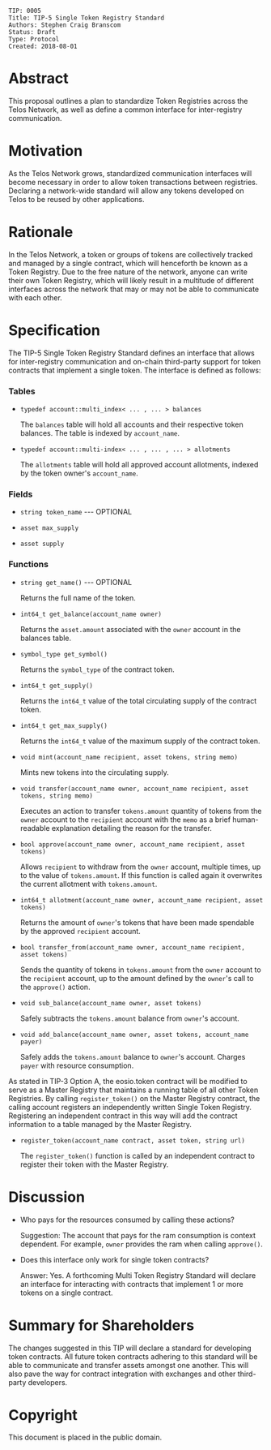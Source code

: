     TIP: 0005
    Title: TIP-5 Single Token Registry Standard
    Authors: Stephen Craig Branscom
    Status: Draft
    Type: Protocol
    Created: 2018-08-01

# Abstract

This proposal outlines a plan to standardize Token Registries across the Telos Network, as well as define a common interface for inter-registry communication.

# Motivation

As the Telos Network grows, standardized communication interfaces will become necessary in order to allow token transactions between registries. Declaring a network-wide standard will allow any tokens developed on Telos to be reused by other applications.

# Rationale

In the Telos Network, a token or groups of tokens are collectively tracked and managed by a single contract, which will henceforth be known as a Token Registry. Due to the free nature of the network, anyone can write their own Token Registry, which will likely result in a multitude of different interfaces across the network that may or may not be able to communicate with each other.

# Specification

The TIP-5 Single Token Registry Standard defines an interface that allows for inter-registry communication and on-chain third-party support for token contracts that implement a single token. The interface is defined as follows:

### Tables

* `typedef account::multi_index< ... , ... > balances`

    The `balances` table will hold all accounts and their respective token balances. The table is indexed by `account_name`.

* `typedef account::multi-index< ... , ... , ... > allotments`

    The `allotments` table will hold all approved account allotments, indexed by the token owner's `account_name`.

### Fields

* `string token_name` --- OPTIONAL

* `asset max_supply`

* `asset supply`

### Functions

* `string get_name()` --- OPTIONAL

    Returns the full name of the token.

* `int64_t get_balance(account_name owner)`

    Returns the `asset.amount` associated with the `owner` account in the balances table.

* `symbol_type get_symbol()`

    Returns the `symbol_type` of the contract token.

* `int64_t get_supply()`

    Returns the `int64_t` value of the total circulating supply of the contract token.

* `int64_t get_max_supply()`

    Returns the `int64_t` value of the maximum supply of the contract token.

* `void mint(account_name recipient, asset tokens, string memo)`

    Mints new tokens into the circulating supply.

* `void transfer(account_name owner, account_name recipient, asset tokens, string memo)`

    Executes an action to transfer `tokens.amount` quantity of tokens from the `owner` account to the `recipient` account with the `memo` as a brief human-readable explanation detailing the reason for the transfer.

* `bool approve(account_name owner, account_name recipient, asset tokens)`

    Allows `recipient` to withdraw from the `owner` account, multiple times, up to the value of `tokens.amount`. If this function is called again it overwrites the current allotment with `tokens.amount`.

* `int64_t allotment(account_name owner, account_name recipient, asset tokens)`

    Returns the amount of `owner`'s tokens that have been made spendable by the approved `recipient` account.

* `bool transfer_from(account_name owner, account_name recipient, asset tokens)`

    Sends the quantity of tokens in `tokens.amount` from the `owner` account to the `recipient` account, up to the amount defined by the `owner`'s call to the `approve()` action.

* `void sub_balance(account_name owner, asset tokens)`

    Safely subtracts the `tokens.amount` balance from `owner`'s account.

* `void add_balance(account_name owner, asset tokens, account_name payer)`

    Safely adds the `tokens.amount` balance to `owner`'s account. Charges `payer` with resource consumption.

As stated in TIP-3 Option A, the eosio.token contract will be modified to serve as a Master Registry that maintains a running table of all other Token Registries. By calling `register_token()` on the Master Registry contract, the calling account registers an independently written Single Token Registry. Registering an independent contract in this way will add the contract information to a table managed by the Master Registry.

* `register_token(account_name contract, asset token, string url)`

    The `register_token()` function is called by an independent contract to register their token with the Master Registry.

# Discussion

* Who pays for the resources consumed by calling these actions?
    
    Suggestion: The account that pays for the ram consumption is context dependent. For example, `owner` provides the ram when calling `approve()`.

* Does this interface only work for single token contracts?

    Answer: Yes. A forthcoming Multi Token Registry Standard will declare an interface for interacting with contracts that implement 1 or more tokens on a single contract.

# Summary for Shareholders

The changes suggested in this TIP will declare a standard for developing token contracts. All future token contracts adhering to this standard will be able to communicate and transfer assets amongst one another. This will also pave the way for contract integration with exchanges and other third-party developers.

# Copyright

This document is placed in the public domain.
